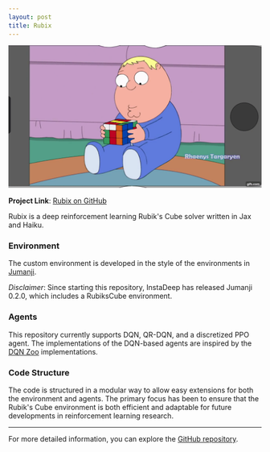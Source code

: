 ```yaml
---
layout: post
title: Rubix
---
```


![Rubik's Cube](Rubiks.gif)

**Project Link**: [Rubix on GitHub](https://github.com/ConnorWatts/rubix)

Rubix is a deep reinforcement learning Rubik's Cube solver written in Jax and Haiku.

### Environment

The custom environment is developed in the style of the environments in [Jumanji](https://github.com/instadeepai/jumanji).

*Disclaimer*: Since starting this repository, InstaDeep has released Jumanji 0.2.0, which includes a RubiksCube environment.

### Agents

This repository currently supports DQN, QR-DQN, and a discretized PPO agent. The implementations of the DQN-based agents are inspired by the [DQN Zoo](https://github.com/deepmind/dqn_zoo) implementations.

### Code Structure

The code is structured in a modular way to allow easy extensions for both the environment and agents. The primary focus has been to ensure that the Rubik's Cube environment is both efficient and adaptable for future developments in reinforcement learning research.

---

For more detailed information, you can explore the [GitHub repository](https://github.com/ConnorWatts/rubix).


